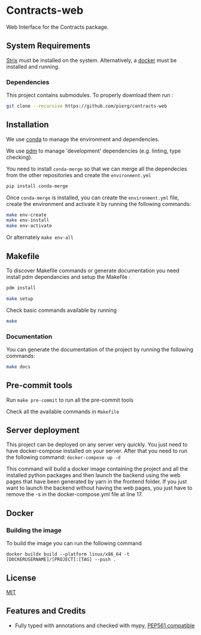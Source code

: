 # Contracts-web

Web Interface for the Contracts package.

## System Requirements

[Strix](https://strix.model.in.tum.de) must be installed on the system. Alternatively, a
[docker](https://www.docker.com) must be installed and running.

### Dependencies

This project contains submodules. To properly download them run :

```bash
git clone --recursive https://github.com/pierg/contracts-web
```

## Installation

We use
[conda](https://docs.conda.io/projects/conda/en/latest/user-guide/install/index.html) to
manage the environment and dependencies.

We use [pdm](https://github.com/pdm-project/pdm) to manage 'development' dependencies
(e.g. linting, type checking).

You need to install `conda-merge` so that we can merge all the dependecies from the
other repositories and create the `environment.yml`

```bash
pip install conda-merge
```

Once `conda-merge` is installed, you can create the `environment.yml` file, create the
environment and activate it by running the following commands:

```bash
make env-create
make env-install
make env-activate
```

Or alternately `make env-all`

## Makefile

To discover Makefile commands or generate documentation you need install pdm
dependancies and setup the Makefile :

```bash
pdm install
```

```bash
make setup
```

Check basic commands available by running

```bash
make
```

### Documentation

You can generate the documentation of the project by running the following commands:

```bash
make docs
```

## Pre-commit tools

Run `make pre-commit` to run all the pre-commit tools

Check all the available commands in `Makefile`

## Server deployment

This project can be deployed on any server very quickly. You just need to have docker-compose installed on your server. After that you need to run the following command: `docker-compose up -d`

This command will build a docker image containing the project and all the installed python packages and then launch the backend using the web pages that have been generated by yarn in the frontend folder. If you just want to launch the backend without having the web pages, you just have to remove the -s in the docker-compose.yml file at line 17.


## Docker

### Building the image

To build the image you can run the following command

`docker buildx build --platform linux/x86_64 -t [DOCKERUSERNAME]/[PROJECT]:[TAG] --push .`

## License

[MIT](https://github.com/piergiuseppe/crome-synthesis/blob/master/LICENSE)

## Features and Credits

- Fully typed with annotations and checked with mypy,
  [PEP561 compatible](https://www.python.org/dev/peps/pep-0o561/)

